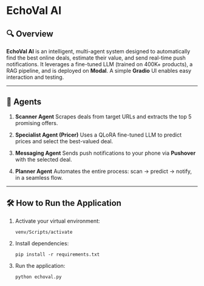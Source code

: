 # EchoVal AI 

## 🔍 Overview

**EchoVal AI** is an intelligent, multi-agent system designed to automatically find the best online deals, estimate their value, and send real-time push notifications. It leverages a fine-tuned LLM (trained on 400K+ products), a RAG pipeline, and is deployed on **Modal**. A simple **Gradio** UI enables easy interaction and testing.

---

## 🤖 Agents

1. **Scanner Agent**
   Scrapes deals from target URLs and extracts the top 5 promising offers.

2. **Specialist Agent (Pricer)**
   Uses a QLoRA fine-tuned LLM to predict prices and select the best-valued deal.

3. **Messaging Agent**
   Sends push notifications to your phone via **Pushover** with the selected deal.

4. **Planner Agent**
   Automates the entire process: scan → predict → notify, in a seamless flow.

---

## 🛠️ How to Run the Application

1. Activate your virtual environment:

   ```
   venv/Scripts/activate
   ```

2. Install dependencies:

   ```
   pip install -r requirements.txt
   ```

3. Run the application:

   ```
   python echoval.py
   ```


